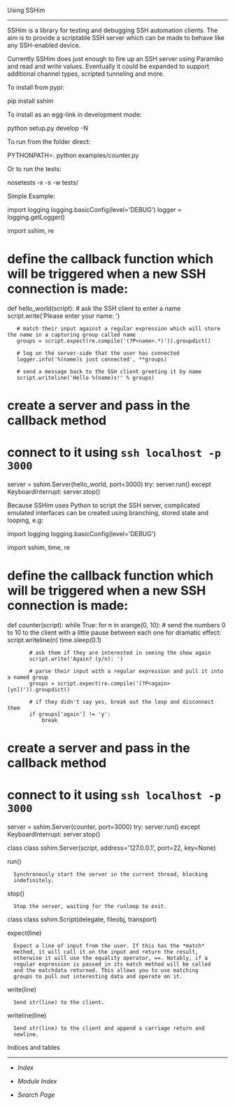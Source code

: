 
Using SSHim
***********

SSHim is a library for testing and debugging SSH automation clients.
The aim is to provide a scriptable SSH server which can be made to
behave like any SSH-enabled device.

Currently SSHim does just enough to fire up an SSH server using
Paramiko and read and write values. Eventually it could be expanded to
support additional channel types, scripted tunneling and more.

To install from pypi:

   pip install sshim

To install as an egg-link in development mode:

   python setup.py develop -N

To run from the folder direct:

   PYTHONPATH=. python examples/counter.py

Or to run the tests:

   nosetests -x -s -w tests/

Simple Example:

   import logging
   logging.basicConfig(level='DEBUG')
   logger = logging.getLogger()

   import sshim, re

   # define the callback function which will be triggered when a new SSH connection is made:
   def hello_world(script):
   	# ask the SSH client to enter a name
       script.write('Please enter your name: ')

       # match their input against a regular expression which will store the name in a capturing group called name
       groups = script.expect(re.compile('(?P<name>.*)')).groupdict()
       
       # log on the server-side that the user has connected
       logger.info('%(name)s just connected', **groups)
       
       # send a message back to the SSH client greeting it by name
       script.writeline('Hello %(name)s!' % groups)

   # create a server and pass in the callback method
   # connect to it using `ssh localhost -p 3000`
   server = sshim.Server(hello_world, port=3000)
   try:
       server.run()
   except KeyboardInterrupt:
       server.stop()

Because SSHim uses Python to script the SSH server, complicated
emulated interfaces can be created using branching, stored state and
looping, e.g:

   import logging
   logging.basicConfig(level='DEBUG')

   import sshim, time, re

   # define the callback function which will be triggered when a new SSH connection is made:
   def counter(script):
       while True:
           for n in xrange(0, 10):
               # send the numbers 0 to 10 to the client with a little pause between each one for dramatic effect:
               script.writeline(n)
               time.sleep(0.1)

           # ask them if they are interested in seeing the show again
           script.write('Again? (y/n): ')

           # parse their input with a regular expression and pull it into a named group
           groups = script.expect(re.compile('(?P<again>[yn])')).groupdict()

           # if they didn't say yes, break out the loop and disconnect them
           if groups['again'] != 'y':
               break

   # create a server and pass in the callback method
   # connect to it using `ssh localhost -p 3000`
   server = sshim.Server(counter, port=3000)
   try:
       server.run()
   except KeyboardInterrupt:
       server.stop()

class class sshim.Server(script, address='127.0.0.1', port=22, key=None)

   run()

      Synchronously start the server in the current thread, blocking
      indefinitely.

   stop()

      Stop the server, waiting for the runloop to exit.

class class sshim.Script(delegate, fileobj, transport)

   expect(line)

      Expect a line of input from the user. If this has the *match*
      method, it will call it on the input and return the result,
      otherwise it will use the equality operator, ==. Notably, if a
      regular expression is passed in its match method will be called
      and the matchdata returned. This allows you to use matching
      groups to pull out interesting data and operate on it.

   write(line)

      Send str(line) to the client.

   writeline(line)

      Send str(line) to the client and append a carriage return and
      newline.


Indices and tables
******************

* *Index*

* *Module Index*

* *Search Page*
